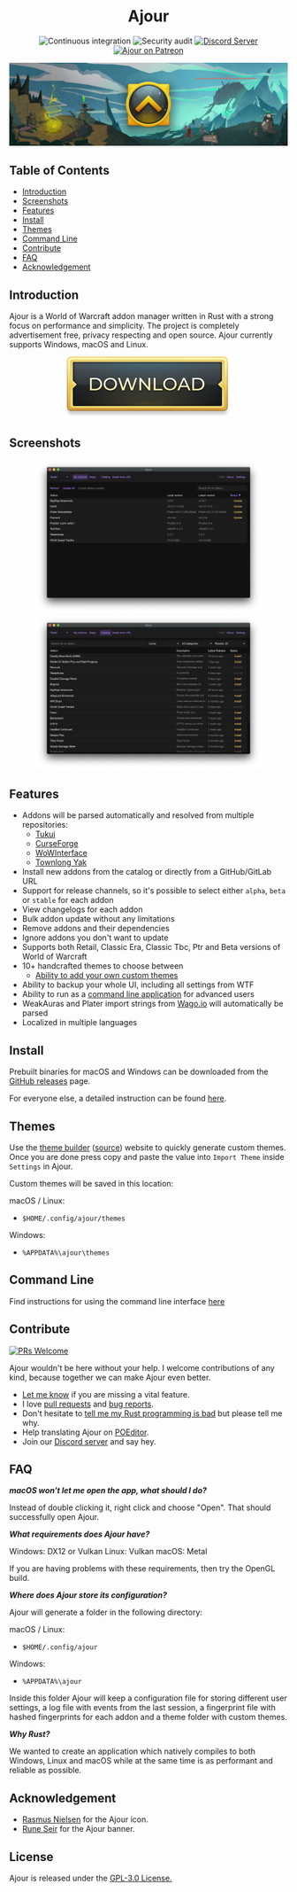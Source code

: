 <!-- markdownlint-disable MD004 MD033 -->

<div align="center">

# Ajour

![Continuous integration](https://github.com/ajour/ajour/workflows/Continuous-integration/badge.svg)
![Security audit](https://github.com/ajour/ajour/workflows/Security%20audit/badge.svg)
[![Discord Server](https://img.shields.io/discord/757155234500968459?label=Discord%20Chat&labelColor=3C424A&logo=discord&logoColor=ffffff&color=7389D8)](https://discord.gg/4838t9R)
[![Ajour on Patreon](https://img.shields.io/static/v1?label=Patreon&message=Ajour&color=4d898b)](https://www.patreon.com/getajour)

![ajour banner](./resources/screenshots/ajour-banner.jpg)

</div>

## Table of Contents

- [Introduction](#introduction)
- [Screenshots](#screenshots)
- [Features](#features)
- [Install](#install)
- [Themes](#themes)
- [Command Line](#command-line)
- [Contribute](#contribute)
- [FAQ](#faq)
- [Acknowledgement](#acknowledgement)

## Introduction

Ajour is a World of Warcraft addon manager written in Rust with a strong focus
on performance and simplicity. The project is completely advertisement free, privacy
respecting and open source. Ajour currently supports Windows, macOS and Linux.

<div align="center">

[![Download Button](./resources/download-button.png)](https://github.com/ajour/ajour/releases)

</div>

## Screenshots

<p align="center">
  <img width="410"
       alt="Ajour showing addons"
       src="./resources/screenshots/ajour-1.0.0a.png">
    <img width="410"
       alt="Ajour showing catalog"
       src="./resources/screenshots/ajour-1.0.0b.png">
</p>

## Features

- Addons will be parsed automatically and resolved from multiple repositories:
  - [Tukui](https://www.tukui.org/)
  - [CurseForge](https://www.curseforge.com/wow/addons)
  - [WoWInterface](https://www.wowinterface.com/)
  - [Townlong Yak](https://www.townlong-yak.com/)
- Install new addons from the catalog or directly from a GitHub/GitLab URL
- Support for release channels, so it's possible to select either `alpha`, `beta`
  or `stable` for each addon
- View changelogs for each addon
- Bulk addon update without any limitations
- Remove addons and their dependencies
- Ignore addons you don't want to update
- Supports both Retail, Classic Era, Classic Tbc, Ptr and Beta versions of
  World of Warcraft
- 10+ handcrafted themes to choose between
  - [Ability to add your own custom themes](#themes)
- Ability to backup your whole UI, including all settings from WTF
- Ability to run as a [command line application](#command-line) for advanced users
- WeakAuras and Plater import strings from [Wago.io](https://wago.io/) will automatically
  be parsed
- Localized in multiple languages

## Install

Prebuilt binaries for macOS and Windows can be downloaded from the [GitHub releases](https://github.com/ajour/ajour/releases)
page.

For everyone else, a detailed instruction can be found [here](https://github.com/ajour/ajour/blob/master/INSTALL.md).

## Themes

Use the [theme builder](http://theme.getajour.com/)
([source](https://github.com/ajour/ajour-theme-builder)) website to quickly
generate custom themes. Once you are done press copy and paste the value into
`Import Theme` inside `Settings` in Ajour.

Custom themes will be saved in this location:

macOS / Linux:

- `$HOME/.config/ajour/themes`

Windows:

- `%APPDATA%\ajour\themes`

## Command Line

Find instructions for using the command line interface [here](./CLI.md)

## Contribute

[![PRs Welcome](https://img.shields.io/badge/PRs-welcome-brightgreen.svg)](http://makeapullrequest.com)

Ajour wouldn't be here without your help.
I welcome contributions of any kind, because together we can make Ajour even better.

- [Let me know](https://github.com/ajour/ajour/issues/new?assignees=&labels=type%3A+feature&template=feature_request.md&title=)
  if you are missing a vital feature.
- I love [pull requests](https://github.com/ajour/ajour/pulls) and [bug reports](https://github.com/ajour/ajour/issues/new?assignees=&labels=type%3A+bug&template=bug_report.md&title=).
- Don't hesitate to [tell me my Rust programming is bad](https://github.com/ajour/ajour/issues/new)
  but please tell me why.
- Help translating Ajour on [POEditor](https://poeditor.com/join/project?hash=gjghTR7d0Z).
- Join our [Discord server](https://discord.gg/4838t9R) and say hey.

## FAQ

**_macOS won't let me open the app, what should I do?_**

Instead of double clicking it, right click and choose "Open". That should successfully
open Ajour.

**_What requirements does Ajour have?_**

Windows: DX12 or Vulkan
Linux: Vulkan
macOS: Metal

If you are having problems with these requirements, then try the OpenGL build.

**_Where does Ajour store its configuration?_**

Ajour will generate a folder in the following directory:

macOS / Linux:

- `$HOME/.config/ajour`

Windows:

- `%APPDATA%\ajour`

Inside this folder Ajour will keep a configuration file for storing different user
settings, a log file with events from the last session, a fingerprint file with
hashed fingerprints for each addon and a theme folder with custom themes.

**_Why Rust?_**

We wanted to create an application which natively compiles to both Windows, Linux
and macOS while at the same time is as performant and reliable as possible.

## Acknowledgement

- [Rasmus Nielsen](https://rasmusnielsen.dk/) for the Ajour icon.
- [Rune Seir](https://instagram.com/rseir/) for the Ajour banner.

## License

Ajour is released under the [GPL-3.0 License.](https://github.com/ajour/ajour/blob/master/LICENSE)
